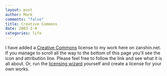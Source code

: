 ```yaml
--- 
layout: post
author: Mark
comments: "false"
title: Creative Commons
date: 2003-2-9
categories: life
---
```

I have added a <a href="http://creativecommons.org" target="_blank">Creative Commons</a> license to my work here on zanshin.net. If you manage to scroll all the way to the bottom of this page you'll see the icon and attribution line. Please feel free to follow the link and see what it is all about. Or, run the <a href="http://creativecommons.org/license" target="_blank">licensing wizard</a> yourself and create a license for your own works.
